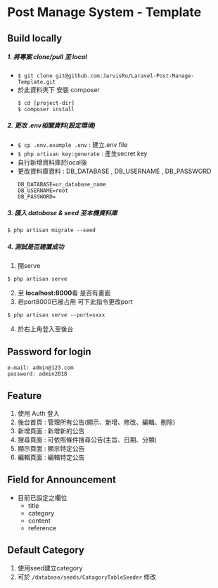 # Post Manage System - Template

## Build locally
##### 1. 將專案 clone/pull 至 local
- `$ git clone git@github.com:JarvisRu/Laravel-Post-Manage-Template.git`
- 於此資料夾下 安裝 composer 
    ```shell
    $ cd [project-dir]
    $ composer install
    ```
##### 2. 更改 .env相關資料(設定環境)
- `$ cp .env.example .env` : 建立.env file
- `$ php artisan key:generate` : 產生secret key
-  自行新增資料庫於local後
-  更改資料庫資料 : DB_DATABASE , DB_USERNAME , DB_PASSWORD
    ```
    DB_DATABASE=ur_database_name
    DB_USERNAME=root
    DB_PASSWORD=
    ```
##### 3. 匯入 database & seed 至本機資料庫
```shell
$ php artisan migrate --seed
```

##### 4. 測試是否建置成功
1. 開serve
```shell
$ php artisan serve
```
2. 至 **localhost:8000**看 是否有畫面
3. 若port8000已被占用 可下此指令更改port
```shell
$ php artisan serve --port=xxxx
```
4. 於右上角登入至後台

## Password for login
```
e-mail: admin@123.com
password: admin2018
```

## Feature
1. 使用 Auth 登入
2. 後台首頁 : 管理所有公告(顯示、新增、修改、編輯、刪除)
3. 新增頁面 : 新增新的公告
4. 搜尋頁面 : 可依照條件搜尋公告(主旨、日期、分類)
5. 顯示頁面 : 顯示特定公告
6. 編輯頁面 : 編輯特定公告

## Field for Announcement
- 目前已設定之欄位
    - title
    - category
    - content
    - reference

## Default Category
1. 使用seed建立category
2. 可於 `/database/seeds/CatagoryTableSeeder` 修改


